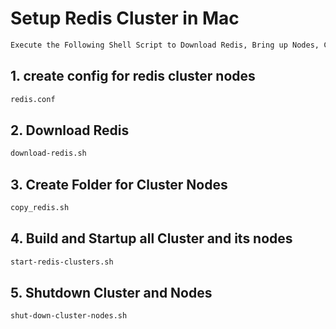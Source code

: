 # Setup Redis Cluster in Mac

```sh
Execute the Following Shell Script to Download Redis, Bring up Nodes, Create Cluster and Bring down all at once.
```

## 1. create config for redis cluster nodes 
```sh
redis.conf
```

## 2. Download Redis
```sh
download-redis.sh
```

## 3. Create Folder for Cluster Nodes
```sh
copy_redis.sh
```

## 4. Build and Startup all Cluster and its nodes 
```sh
start-redis-clusters.sh
```

## 5. Shutdown Cluster and Nodes
```sh
shut-down-cluster-nodes.sh
```


